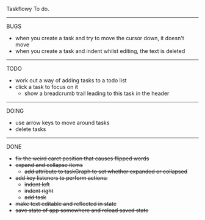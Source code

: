 Taskflowy To do.

---

BUGS
- when you create a task and try to move the cursor down, it doesn't move
- when you create a task and indent whilst editing, the text is deleted

---

TODO

- work out a way of adding tasks to a todo list
- click a task to focus on it
  - show a breadcrumb trail leading to this task in the header


---

DOING
- use arrow keys to move around tasks
- delete tasks

---

DONE

- ~~fix the weird caret position that causes flipped words~~
- ~~expand and collapse items~~
  - ~~add attribute to taskGraph to set whether expanded or collapsed~~
- ~~add key listeners to perform actions:~~
  - ~~indent left~~
  - ~~indent right~~
  - ~~add task~~
- ~~make text editable and reflected in state~~
- ~~save state of app somewhere and reload saved state~~